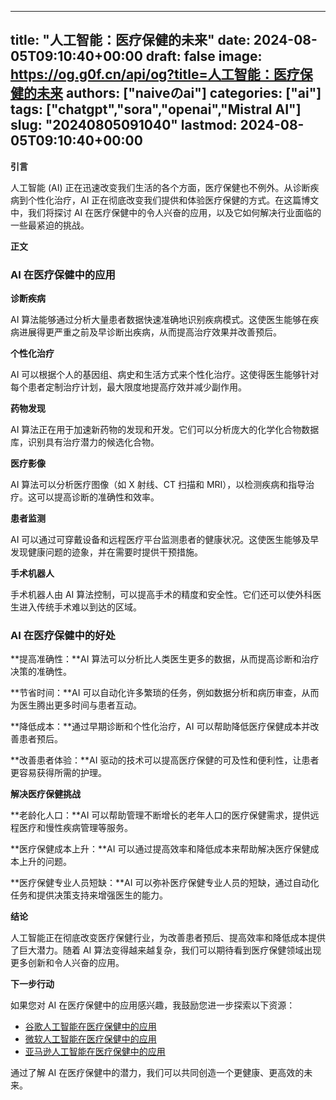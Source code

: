 
---
title: "人工智能：医疗保健的未来"
date: 2024-08-05T09:10:40+00:00
draft: false
image: https://og.g0f.cn/api/og?title=人工智能：医疗保健的未来
authors: ["naiveのai"]
categories: ["ai"]
tags: ["chatgpt","sora","openai","Mistral AI"]
slug: "20240805091040"
lastmod: 2024-08-05T09:10:40+00:00
---
**引言**

人工智能 (AI) 正在迅速改变我们生活的各个方面，医疗保健也不例外。从诊断疾病到个性化治疗，AI 正在彻底改变我们提供和体验医疗保健的方式。在这篇博文中，我们将探讨 AI 在医疗保健中的令人兴奋的应用，以及它如何解决行业面临的一些最紧迫的挑战。

**正文**

### AI 在医疗保健中的应用

**诊断疾病**

AI 算法能够通过分析大量患者数据快速准确地识别疾病模式。这使医生能够在疾病进展得更严重之前及早诊断出疾病，从而提高治疗效果并改善预后。

**个性化治疗**

AI 可以根据个人的基因组、病史和生活方式来个性化治疗。这使得医生能够针对每个患者定制治疗计划，最大限度地提高疗效并减少副作用。

**药物发现**

AI 算法正在用于加速新药物的发现和开发。它们可以分析庞大的化学化合物数据库，识别具有治疗潜力的候选化合物。

**医疗影像**

AI 算法可以分析医疗图像（如 X 射线、CT 扫描和 MRI），以检测疾病和指导治疗。这可以提高诊断的准确性和效率。

**患者监测**

AI 可以通过可穿戴设备和远程医疗平台监测患者的健康状况。这使医生能够及早发现健康问题的迹象，并在需要时提供干预措施。

**手术机器人**

手术机器人由 AI 算法控制，可以提高手术的精度和安全性。它们还可以使外科医生进入传统手术难以到达的区域。

### AI 在医疗保健中的好处

**提高准确性：**AI 算法可以分析比人类医生更多的数据，从而提高诊断和治疗决策的准确性。

**节省时间：**AI 可以自动化许多繁琐的任务，例如数据分析和病历审查，从而为医生腾出更多时间与患者互动。

**降低成本：**通过早期诊断和个性化治疗，AI 可以帮助降低医疗保健成本并改善患者预后。

**改善患者体验：**AI 驱动的技术可以提高医疗保健的可及性和便利性，让患者更容易获得所需的护理。

**解决医疗保健挑战**

**老龄化人口：**AI 可以帮助管理不断增长的老年人口的医疗保健需求，提供远程医疗和慢性疾病管理等服务。

**医疗保健成本上升：**AI 可以通过提高效率和降低成本来帮助解决医疗保健成本上升的问题。

**医疗保健专业人员短缺：**AI 可以弥补医疗保健专业人员的短缺，通过自动化任务和提供决策支持来增强医生的能力。

**结论**

人工智能正在彻底改变医疗保健行业，为改善患者预后、提高效率和降低成本提供了巨大潜力。随着 AI 算法变得越来越复杂，我们可以期待看到医疗保健领域出现更多创新和令人兴奋的应用。

**下一步行动**

如果您对 AI 在医疗保健中的应用感兴趣，我鼓励您进一步探索以下资源：

* [谷歌人工智能在医疗保健中的应用](https://ai.google/solutions/healthcare/)
* [微软人工智能在医疗保健中的应用](https://www.microsoft.com/en-us/ai/ai-for-healthcare)
* [亚马逊人工智能在医疗保健中的应用](https://aws.amazon.com/healthcare/)

通过了解 AI 在医疗保健中的潜力，我们可以共同创造一个更健康、更高效的未来。
